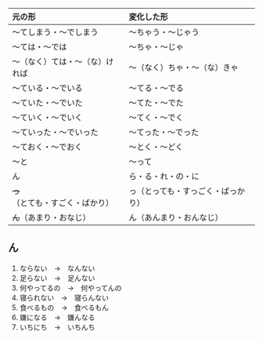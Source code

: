 
| 元の形                | 変化した形             |
|:-------------------|:------------------|
| 〜てしまう・〜でしまう        | 〜ちゃう・〜じゃう         |
| 〜ては・〜では            | 〜ちゃ・〜じゃ           |
| 〜（なく）ては・〜（な）ければ    | 〜（なく）ちゃ・〜（な）きゃ    |
| 〜ている・〜でいる          | 〜てる・〜でる           |
| 〜ていた・〜でいた          | 〜てた・〜でた           |
| 〜ていく・〜でいく          | 〜てく・〜でく           |
| 〜ていった・〜でいった        | 〜てった・〜でった         |
| 〜ておく・〜でおく          | 〜とく・〜どく           |
| 〜と                 | 〜って               |
| ん | ら・る・れ・の・に         |
| ~~っ~~（とても・すごく・ばかり） | っ（とっても・すっごく・ばっかり） |
| ~~ん~~（あまり・おなじ）     | ん（あんまり・おんなじ）      |

## ん

1. ならない　→　なんない
1. 足らない　→　足んない
1. 何やってるの　→　何やってんの
1. 寝られない　→　寝らんない
1. 食べるもの　→　食べるもん
1. 嫌になる　→　嫌んなる
1. いちにち　→　いちんち
